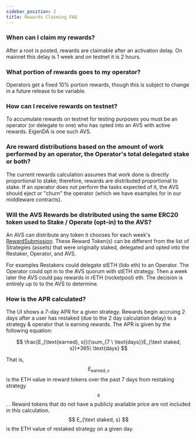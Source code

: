 ```yaml
---
sidebar_position: 2
title: Rewards Claiming FAQ
---
```




### When can I claim my rewards?

After a root is posted, rewards are claimable after an activation delay. On mainnet this delay is 1 week and on testnet it is 2 hours.

### What portion of rewards goes to my operator?

Operators get a fixed 10% portion rewards, though this is subject to change in a future release to be variable.

### How can I receive rewards on testnet?

To accumulate rewards on testnet for testing purposes you must be an operator (or delegate to one) who has opted into an AVS with active rewards. EigenDA is one such AVS.

### Are reward distributions based on the amount of work performed by an operator, the Operator's total delegated stake or both?

The current rewards calculation assumes that work done is directly proportional to stake; therefore, rewards are distributed proportional to stake. If an operator does not perform the tasks expected of it, the AVS should eject or "churn" the operator (which we have examples for in our middleware contracts).

### Will the AVS Rewards be distributed using the same ERC20 token used to Stake / Operate (opt-in) to the AVS?

An AVS can distribute any token it chooses for each week's [RewardSubmission](https://github.com/Layr-Labs/eigenlayer-contracts/blob/dev/docs/core/RewardsCoordinator.md#createavsrewardssubmission). These Reward Token(s) can be different from the list of Strategies (assets) that were originally staked, delegated and opted into the Restaker, Operator, and AVS.

For examples Restakers could delegate stETH (lido eth) to an Operator. The Operator could opt in to the AVS quorum with stETH strategy. Then a week later the AVS could pay rewards in rETH (rocketpool) eth. The decision is entirely up to to the AVS to determine.

### How is the APR calculated?

The UI shows a 7-day APR for a given strategy. Rewards begin accruing 2 days after a user has restaked (due to the 2 day calculation delay) to a strategy & operator that is earning rewards. The APR is given by the following equation:

$$
\frac{E_{\text{earned}, s}}{\sum_{7 \ \text{days}}E_{\text staked, s}}*365\ \text{days}
$$

That is, $$ E_{\text{earned}, s} $$ is the ETH value in reward tokens over the past 7 days from restaking strategy $$ s $$. . Reward tokens that do not have a publicly available price are not included in this calculation. 
$$ E_{\text staked, s} $$ is the ETH value of restaked strategy on a given day.